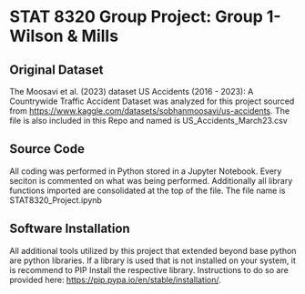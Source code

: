 # STAT 8320 Group Project: Group 1-Wilson & Mills

## Original Dataset
The Moosavi et al. (2023) dataset US Accidents (2016 - 2023): A Countrywide Traffic Accident Dataset was analyzed for this project sourced from https://www.kaggle.com/datasets/sobhanmoosavi/us-accidents.
The file is also included in this Repo and named is US_Accidents_March23.csv

## Source Code
All coding was performed in Python stored in a Jupyter Notebook. Every seciton is commented on what was being performed. Additionally all library functions imported are consolidated at the top of the file.
The file name is STAT8320_Project.ipynb

## Software Installation
All additional tools utilized by this project that extended beyond base python are python libraries.
If a library is used that is not installed on your system, it is recommend to PIP Install the respective library. Instructions to do so are provided here: https://pip.pypa.io/en/stable/installation/. 

